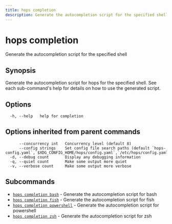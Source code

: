 ```yaml
---
title: hops completion
description: Generate the autocompletion script for the specified shell
---
```


<!--
This documentation is auto generated by a script.
Please do not edit this file directly.
-->

<!-- markdownlint-disable-next-line single-title -->
# hops completion

Generate the autocompletion script for the specified shell

## Synopsis

Generate the autocompletion script for hops for the specified shell.
See each sub-command's help for details on how to use the generated script.


## Options

```plaintext
  -h, --help   help for completion
```

## Options inherited from parent commands

```plaintext
      --concurrency int   Concurrency level (default 8)
      --config strings    Set config file search paths (default `hops-config.yaml`,`$XDG_CONFIG_HOME/hops/config.yaml`,`/etc/hops/config.yaml`)
  -d, --debug count       Display any debugging information
  -q, --quiet count       Make some output more quiet
  -v, --verbose count     Make some output more verbose
```

## Subcommands

- [`hops completion bash`](bash.md) - Generate the autocompletion script for bash
- [`hops completion fish`](fish.md) - Generate the autocompletion script for fish
- [`hops completion powershell`](powershell.md) - Generate the autocompletion script for powershell
- [`hops completion zsh`](zsh.md) - Generate the autocompletion script for zsh
